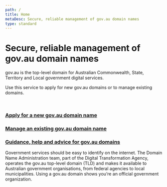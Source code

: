 ```yaml
---
path: /
title: Home
metaDesc: Secure, reliable management of gov.au domain names 
type: standard
---
```

<div class="row">

  # Secure, reliable management of gov.au domain names 

  <p class="intro">
    gov.au is the top-level domain for Australian Commonwealth, State, Territory and Local government digital services.
  </p>
  <p class="intro">
    Use this service to apply for new gov.au domains or to manage existing domains.
  </p>
</div>
<br>
<div class="row">
  <div class="match-height">
    <div class="col-md-3">
      <div class="au-card au-body au-card--shadow au-card--clickable">
        <div class="au-card__inner">
          <h3 class="au-card__title"><a class="au-card--clickable__link" href="/apply">Apply for a new gov.au domain name</a></h3>
          <!-- <p>Insert content here for subtitle</p> -->
        </div>
      </div>
    </div>
    <div class="col-md-3">
      <div class="au-card au-body au-card--shadow au-card--clickable">
        <div class="au-card__inner">
          <h3 class="au-card__title"><a class="au-card--clickable__link" href="/manage">Manage an existing gov.au domain name</a></h3>
          <!-- <p>Insert content here for subtitle</p> -->
        </div>
      </div>
    </div>
    <div class="col-md-3">
      <div class="au-card au-body au-card--shadow au-card--clickable">
        <div class="au-card__inner">
          <h3 class="au-card__title"><a class="au-card--clickable__link" href="/help">Guidance, help and advice for gov.au domains</a></h3>
          <!-- <p>Insert content here for subtitle</p> -->
        </div>
      </div>
    </div>
  </div>

<div class="row tier">

<p class="intro">
  Government services should be easy to identify on the internet. The Domain Name Administration team, part of the Digital Transformation Agency, operates the gov.au top-level domain (TLD) and makes it available to Australian government organisations, from federal agencies to local municipalities. Using a gov.au domain shows you’re an official government organization.
</p>
</div>


</div>